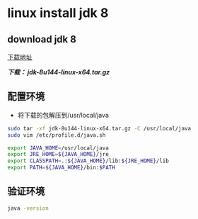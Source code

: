 # linux install jdk 8

## download jdk 8

[下载地址](https://www.oracle.com/cn/java/technologies/javase/javase8-archive-downloads.html)

  ***下载： jdk-8u144-linux-x64.tar.gz***

## 配置环境

* 将下载的包解压到/usr/local/java
  
```bash
sudo tar -xf jdk-8u144-linux-x64.tar.gz -C /usr/local/java
sudo vim /etc/profile.d/java.sh

export JAVA_HOME=/usr/local/java
export JRE_HOME=${JAVA_HOME}/jre
export CLASSPATH=.:${JAVA_HOME}/lib:${JRE_HOME}/lib
export PATH=${JAVA_HOME}/bin:$PATH
```

## 验证环境

```bash
java -version
```
